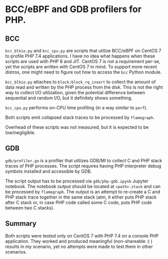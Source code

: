 # BCC/eBPF and GDB profilers for PHP.

## BCC
`bcc_blkio.py` and `bcc_cpu.py` are scripts that utilize BCC/eBPF on CentOS 7 to profile PHP 7.4 applications.
I have no idea what happens when these scripts are used with PHP 8 and JIT.
CentOS 7 is not a requirement per-se, yet the scripts are written with CentOS 7 in mind. To support more recent distros, one might need to figure out how to access the `bcc` Python module.

`bcc_blkio.py` attaches to `block:block_rq_insert` to collect the amount of data read and written by the PHP process from the disk.
This is not the right way to collect I/O utilization, given the potential difference between sequential and random I/O, but it definitely shows something.

`bcc_cpu.py` performs on-CPU time profiling (in a way similar to `perf`).

Both scripts emit collapsed stack traces to be processed by `flamegraph`.

Overhead of these scripts was not measured, but it is expected to be low/negligible.

## GDB
`gdb/profiler.go` is a profiler that utilizes GDB/MI to collect C and PHP stack traces of PHP processes.
The script requires having PHP interpreter debug symbols installed and accessible by GDB.

The script output has to be processed via `gdb/php-gdb.ipynb` Jupyter notebook.
The notebook output should be located at `<path>.stack` and can be processed by `flamegraph`. The output is an attempt to re-create a C and PHP stack trace together in the same stack (atm, it either puts PHP stack after C stack or, in case PHP code called some C code, puts PHP code between two C stacks).

## Summary
Both scripts were tested only on CentOS 7 with PHP 7.4 on a console PHP application.
They worked and produced meaningful (non-shareable :) ) results in my scenario, yet no attempts were made to test them in other scenarios.
